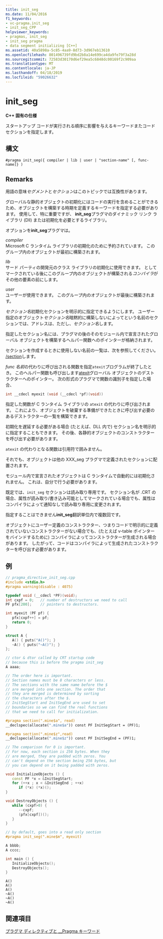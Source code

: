 ```yaml
---
title: init_seg
ms.date: 11/04/2016
f1_keywords:
- vc-pragma.init_seg
- init_seg_CPP
helpviewer_keywords:
- pragmas, init_seg
- init_seg pragma
- data segment initializing [C++]
ms.assetid: 40a5898a-5c85-4aa9-8d73-3d967eb13610
ms.openlocfilehash: 801496739fd9bd2b8a14e699ca4da9fe79f3a28d
ms.sourcegitcommit: 72583d30170d6ef29ea5c6848dc00169f2c909aa
ms.translationtype: MT
ms.contentlocale: ja-JP
ms.lasthandoff: 04/18/2019
ms.locfileid: "59026632"
---
```

# <a name="initseg"></a>init_seg

**C++ 固有の仕様**

スタートアップ コードが実行される順序に影響を与えるキーワードまたコード セクションを指定します。

## <a name="syntax"></a>構文

```
#pragma init_seg({ compiler | lib | user | "section-name" [, func-name]} )
```

## <a name="remarks"></a>Remarks

用語の意味*セグメント*と*セクション*はこのトピックでは互換性があります。

グローバルな静的オブジェクトの初期化にはコードの実行を含めることができるため、オブジェクトを構築する時期を定義するキーワードを指定する必要があります。 使用して、特に重要ですが、 **init_seg**プラグマのダイナミック リンク ライブラリ (Dll) または初期化を必要とするライブラリ。

オプションを**init_seg**プラグマは。

*compiler*<br/>
Microsoft C ランタイム ライブラリの初期化のために予約されています。 このグループ内のオブジェクトが最初に構築されます。

*lib*<br/>
サード パーティの開発元のクラス ライブラリの初期化に使用できます。 としてマークされている後にこのグループ内のオブジェクトが構築される*コンパイラ*がその他の要素の前にします。

*user*<br/>
ユーザーが使用できます。 このグループ内のオブジェクトが最後に構築されます。

*セクション名*初期化セクションを明示的に指定できるようにします。 ユーザー指定のオブジェクト*セクション名*暗黙的に構築しないによってという名前のセクションでは、アドレスは、ただし、*セクション名*します。

指定したセクション名には、プラグマの後のそのモジュール内で宣言されたグローバル オブジェクトを構築するヘルパー関数へのポインターが格納されます。

セクションを作成するときに使用しない名前の一覧は、次を参照してください。 [/section](../build/reference/section-specify-section-attributes.md)します。

*func 名前*の代わりに呼び出される関数を指定`atexit`プログラムが終了したとき。 このヘルパー関数も呼び出します[atexit](../c-runtime-library/reference/atexit.md)グローバル オブジェクトのデストラクターへのポインター。 次の形式のプラグマで関数の識別子を指定した場合、

```cpp
int __cdecl myexit (void (__cdecl *pf)(void))
```

指定した関数が C ランタイム ライブラリの `atexit` の代わりに呼び出されます。 これにより、オブジェクトを破棄する準備ができたときに呼び出す必要のあるデストラクターの一覧を構築できます。

初期化を遅延する必要がある場合 (たとえば、DLL 内で) セクション名を明示的に指定することもできます。 その後、各静的オブジェクトのコンストラクターを呼び出す必要があります。

`atexit` の代わりとなる関数は引用符で囲みません。

それでも、オブジェクトは他の XXX_seg プラグマで定義されたセクションに配置されます。

モジュール内で宣言されたオブジェクトは C ランタイムで自動的には初期化されません。 これは、自分で行う必要があります。

既定では、`init_seg` セクションは読み取り専用です。 セクション名が .CRT の場合、属性が読み取り/書き込み可能としてマークされている場合でも、属性はコンパイラによって通知なしで読み取り専用に変更されます。

指定することはできません**init_seg**翻訳単位内で複数回です。

オブジェクトにユーザー定義のコンストラクター、つまりコードで明示的に定義されていないコンストラクターがない場合でも、(たとえば v-table ポインターをバインドするために) コンパイラによってコンストラクターが生成される場合があります。 したがって、コードはコンパイラによって生成されたコンストラクターを呼び出す必要があります。

## <a name="example"></a>例

```cpp
// pragma_directive_init_seg.cpp
#include <stdio.h>
#pragma warning(disable : 4075)

typedef void (__cdecl *PF)(void);
int cxpf = 0;   // number of destructors we need to call
PF pfx[200];    // pointers to destructors.

int myexit (PF pf) {
   pfx[cxpf++] = pf;
   return 0;
}

struct A {
   A() { puts("A()"); }
   ~A() { puts("~A()"); }
};

// ctor & dtor called by CRT startup code
// because this is before the pragma init_seg
A aaaa;

// The order here is important.
// Section names must be 8 characters or less.
// The sections with the same name before the $
// are merged into one section. The order that
// they are merged is determined by sorting
// the characters after the $.
// InitSegStart and InitSegEnd are used to set
// boundaries so we can find the real functions
// that we need to call for initialization.

#pragma section(".mine$a", read)
__declspec(allocate(".mine$a")) const PF InitSegStart = (PF)1;

#pragma section(".mine$z",read)
__declspec(allocate(".mine$z")) const PF InitSegEnd = (PF)1;

// The comparison for 0 is important.
// For now, each section is 256 bytes. When they
// are merged, they are padded with zeros. You
// can't depend on the section being 256 bytes, but
// you can depend on it being padded with zeros.

void InitializeObjects () {
   const PF *x = &InitSegStart;
   for (++x ; x < &InitSegEnd ; ++x)
      if (*x) (*x)();
}

void DestroyObjects () {
   while (cxpf>0) {
      --cxpf;
      (pfx[cxpf])();
   }
}

// by default, goes into a read only section
#pragma init_seg(".mine$m", myexit)

A bbbb;
A cccc;

int main () {
   InitializeObjects();
   DestroyObjects();
}
```

```Output
A()
A()
A()
~A()
~A()
~A()
```

## <a name="see-also"></a>関連項目

[プラグマ ディレクティブと __Pragma キーワード](../preprocessor/pragma-directives-and-the-pragma-keyword.md)